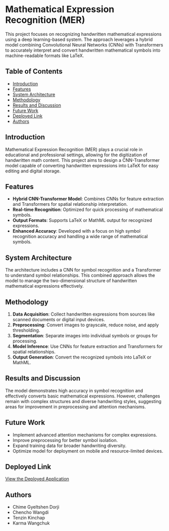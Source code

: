 # Mathematical Expression Recognition (MER)

This project focuses on recognizing handwritten mathematical expressions using a deep learning-based system. The approach leverages a hybrid model combining Convolutional Neural Networks (CNNs) with Transformers to accurately interpret and convert handwritten mathematical symbols into machine-readable formats like LaTeX.

## Table of Contents
- [Introduction](#introduction)
- [Features](#features)
- [System Architecture](#system-architecture)
- [Methodology](#methodology)
- [Results and Discussion](#results-and-discussion)
- [Future Work](#future-work)
- [Deployed Link](#deployed-link)
- [Authors](#authors)

## Introduction
Mathematical Expression Recognition (MER) plays a crucial role in educational and professional settings, allowing for the digitization of handwritten math content. This project aims to design a CNN-Transformer model capable of converting handwritten expressions into LaTeX for easy editing and digital storage.

## Features
- **Hybrid CNN-Transformer Model**: Combines CNNs for feature extraction and Transformers for spatial relationship interpretation.
- **Real-time Recognition**: Optimized for quick processing of mathematical symbols.
- **Output Formats**: Supports LaTeX or MathML output for recognized expressions.
- **Enhanced Accuracy**: Developed with a focus on high symbol recognition accuracy and handling a wide range of mathematical symbols.

## System Architecture
The architecture includes a CNN for symbol recognition and a Transformer to understand symbol relationships. This combined approach allows the model to manage the two-dimensional structure of handwritten mathematical expressions effectively.

## Methodology
1. **Data Acquisition**: Collect handwritten expressions from sources like scanned documents or digital input devices.
2. **Preprocessing**: Convert images to grayscale, reduce noise, and apply thresholding.
3. **Segmentation**: Separate images into individual symbols or groups for processing.
4. **Model Inference**: Use CNNs for feature extraction and Transformers for spatial relationships.
5. **Output Generation**: Convert the recognized symbols into LaTeX or MathML.

## Results and Discussion
The model demonstrates high accuracy in symbol recognition and effectively converts basic mathematical expressions. However, challenges remain with complex structures and diverse handwriting styles, suggesting areas for improvement in preprocessing and attention mechanisms.

## Future Work
- Implement advanced attention mechanisms for complex expressions.
- Improve preprocessing for better symbol isolation.
- Expand training data for broader handwriting diversity.
- Optimize model for deployment on mobile and resource-limited devices.

## Deployed Link
[View the Deployed Application](#)

## Authors
- Chime Gyeltshen Dorji
- Chencho Wangdi
- Tenzin Kinchap
- Karma Wangchuk
